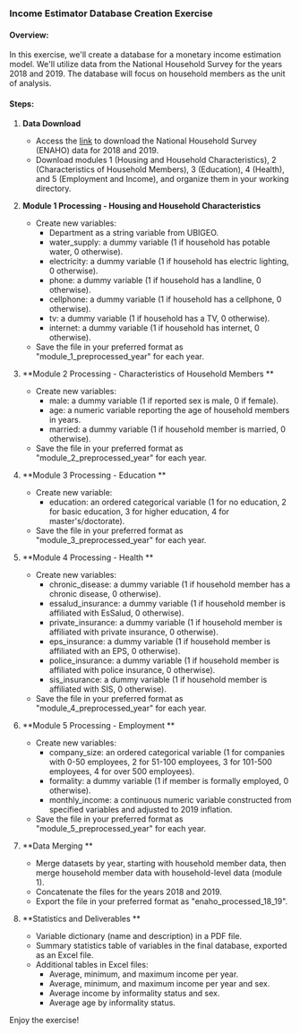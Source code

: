 ### Income Estimator Database Creation Exercise

#### Overview:
In this exercise, we'll create a database for a monetary income estimation model. We'll utilize data from the National Household Survey for the years 2018 and 2019. The database will focus on household members as the unit of analysis.

#### Steps:
1. **Data Download**
   - Access the [link](https://proyectos.inei.gob.pe/microdatos/) to download the National Household Survey (ENAHO) data for 2018 and 2019.
   - Download modules 1 (Housing and Household Characteristics), 2 (Characteristics of Household Members), 3 (Education), 4 (Health), and 5 (Employment and Income), and organize them in your working directory.

2. **Module 1 Processing - Housing and Household Characteristics**
   - Create new variables:
     - Department as a string variable from UBIGEO.
     - water_supply: a dummy variable (1 if household has potable water, 0 otherwise).
     - electricity: a dummy variable (1 if household has electric lighting, 0 otherwise).
     - phone: a dummy variable (1 if household has a landline, 0 otherwise).
     - cellphone: a dummy variable (1 if household has a cellphone, 0 otherwise).
     - tv: a dummy variable (1 if household has a TV, 0 otherwise).
     - internet: a dummy variable (1 if household has internet, 0 otherwise).
   - Save the file in your preferred format as "module_1_preprocessed_year" for each year.

3. **Module 2 Processing - Characteristics of Household Members **
   - Create new variables:
     - male: a dummy variable (1 if reported sex is male, 0 if female).
     - age: a numeric variable reporting the age of household members in years.
     - married: a dummy variable (1 if household member is married, 0 otherwise).
   - Save the file in your preferred format as "module_2_preprocessed_year" for each year.

4. **Module 3 Processing - Education **
   - Create new variable:
     - education: an ordered categorical variable (1 for no education, 2 for basic education, 3 for higher education, 4 for master's/doctorate).
   - Save the file in your preferred format as "module_3_preprocessed_year" for each year.

5. **Module 4 Processing - Health **
   - Create new variables:
     - chronic_disease: a dummy variable (1 if household member has a chronic disease, 0 otherwise).
     - essalud_insurance: a dummy variable (1 if household member is affiliated with EsSalud, 0 otherwise).
     - private_insurance: a dummy variable (1 if household member is affiliated with private insurance, 0 otherwise).
     - eps_insurance: a dummy variable (1 if household member is affiliated with an EPS, 0 otherwise).
     - police_insurance: a dummy variable (1 if household member is affiliated with police insurance, 0 otherwise).
     - sis_insurance: a dummy variable (1 if household member is affiliated with SIS, 0 otherwise).
   - Save the file in your preferred format as "module_4_preprocessed_year" for each year.

6. **Module 5 Processing - Employment **
   - Create new variables:
     - company_size: an ordered categorical variable (1 for companies with 0-50 employees, 2 for 51-100 employees, 3 for 101-500 employees, 4 for over 500 employees).
     - formality: a dummy variable (1 if member is formally employed, 0 otherwise).
     - monthly_income: a continuous numeric variable constructed from specified variables and adjusted to 2019 inflation.
   - Save the file in your preferred format as "module_5_preprocessed_year" for each year.

7. **Data Merging **
   - Merge datasets by year, starting with household member data, then merge household member data with household-level data (module 1).
   - Concatenate the files for the years 2018 and 2019.
   - Export the file in your preferred format as "enaho_processed_18_19".

8. **Statistics and Deliverables **
   - Variable dictionary (name and description) in a PDF file.
   - Summary statistics table of variables in the final database, exported as an Excel file.
   - Additional tables in Excel files:
     - Average, minimum, and maximum income per year.
     - Average, minimum, and maximum income per year and sex.
     - Average income by informality status and sex.
     - Average age by informality status.

Enjoy the exercise!
